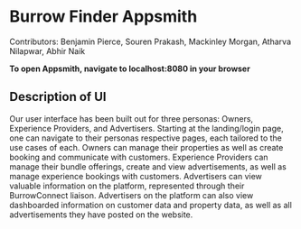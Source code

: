 # Burrow Finder Appsmith

Contributors: Benjamin Pierce, Souren Prakash, Mackinley Morgan, Atharva Nilapwar, Abhir Naik

**To open Appsmith, navigate to localhost:8080 in your browser**

## Description of UI
Our user interface has been built out for three personas: Owners, Experience Providers, and Advertisers. Starting at the landing/login page, one can navigate to their personas respective pages, each tailored to the use cases of each. Owners can manage their properties as well as create booking and communicate with customers. Experience Providers can manage their bundle offerings, create and view advertisements, as well as manage experience bookings with customers. Advertisers can view valuable information on the platform, represented through their BurrowConnect liaison. Advertisers on the platform can also view dashboarded information on customer data and property data, as well as all advertisements they have posted on the website. 

